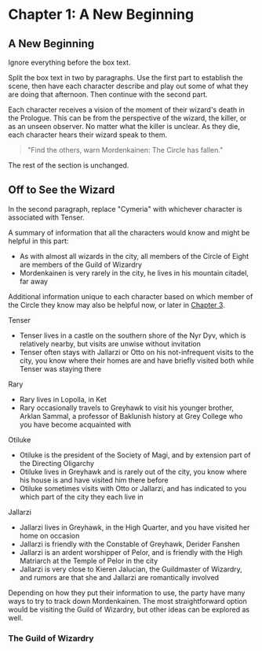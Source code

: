 # Chapter 1: A New Beginning

## A New Beginning

Ignore everything before the box text.  

Split the box text in two by paragraphs. Use the first part to establish the scene, then have each character describe and play out some of what they are doing that afternoon. Then continue with the second part.  

Each character receives a vision of the moment of their wizard's death in the Prologue. This can be from the perspective of the wizard, the killer, or as an unseen observer. No matter what the killer is unclear. As they die, each character hears their wizard speak to them.  

> "Find the others, warn Mordenkainen: The Circle has fallen."  

The rest of the section is unchanged.  

## Off to See the Wizard

In the second paragraph, replace "Cymeria" with whichever character is associated with Tenser.  

A summary of information that all the characters would know and might be helpful in this part:  

- As with almost all wizards in the city, all members of the Circle of Eight are members of the Guild of Wizardry
- Mordenkainen is very rarely in the city, he lives in his mountain citadel, far away

Additional information unique to each character based on which member of the Circle they know may also be helpful now, or later in [Chapter 3](3-research.md).  

Tenser  

- Tenser lives in a castle on the southern shore of the Nyr Dyv, which is relatively nearby, but visits are unwise without invitation
- Tenser often stays with Jallarzi or Otto on his not-infrequent visits to the city, you know where their homes are and have briefly visited both while Tenser was staying there

Rary  

- Rary lives in Lopolla, in Ket
- Rary occasionally travels to Greyhawk to visit his younger brother, Arklan Sammal, a professor of Baklunish history at Grey College who you have become acquainted with

Otiluke  

- Otiluke is the president of the Society of Magi, and by extension part of the Directing Oligarchy
- Otiluke lives in Greyhawk and is rarely out of the city, you know where his house is and have visited him there before
- Otiluke sometimes visits with Otto or Jallarzi, and has indicated to you which part of the city they each live in

Jallarzi  

- Jallarzi lives in Greyhawk, in the High Quarter, and you have visited her home on occasion
- Jallarzi is friendly with the Constable of Greyhawk, Derider Fanshen
- Jallarzi is an ardent worshipper of Pelor, and is friendly with the High Matriarch at the Temple of Pelor in the city
- Jallarzi is very close to Kieren Jalucian, the Guildmaster of Wizardry, and rumors are that she and Jallarzi are romantically involved

Depending on how they put their information to use, the party have many ways to try to track down Mordenkainen. The most straightforward option would be visiting the Guild of Wizardry, but other ideas can be explored as well.  

### The Guild of Wizardry

